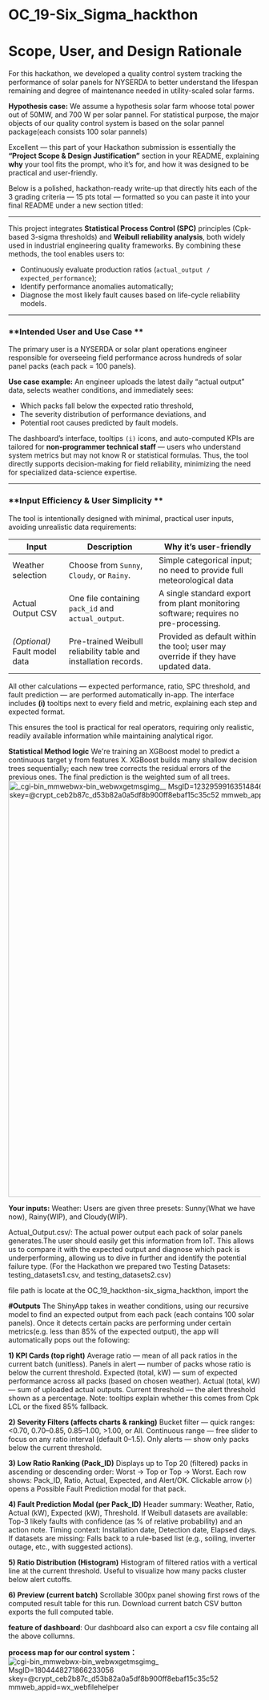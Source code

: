 # OC_19-Six_Sigma_hackthon
#  Scope, User, and Design Rationale
For this hackathon, we developed a quality control system tracking the performance of solar panels
for NYSERDA to better understand the lifespan remaining and degree of maintenance needed in utility-scaled solar farms.

**Hypothesis case:**
We assume a hypothesis solar farm whoose total power out of 50MW, and 700 W per solar pannel. For statistical purpose, the major objects of our quality control system is based on the solar pannel package(each consists 100 solar pannels)

Excellent — this part of your Hackathon submission is essentially the **“Project Scope & Design Justification”** section in your README, explaining **why** your tool fits the prompt, who it’s for, and how it was designed to be practical and user-friendly.

Below is a polished, hackathon-ready write-up that directly hits each of the 3 grading criteria — 15 pts total — formatted so you can paste it into your final README under a new section titled:

---

This project integrates **Statistical Process Control (SPC)** principles (Cpk-based 3-sigma thresholds) and **Weibull reliability analysis**, both widely used in industrial engineering quality frameworks.
By combining these methods, the tool enables users to:

* Continuously evaluate production ratios (`actual_output / expected_performance`);
* Identify performance anomalies automatically;
* Diagnose the most likely fault causes based on life-cycle reliability models.

---

### **Intended User and Use Case **

The primary user is a NYSERDA or solar plant operations engineer responsible for overseeing field performance across hundreds of solar panel packs (each pack = 100 panels).

**Use case example:**
An engineer uploads the latest daily “actual output” data, selects weather conditions, and immediately sees:

* Which packs fall below the expected ratio threshold,
* The severity distribution of performance deviations, and
* Potential root causes predicted by fault models.

The dashboard’s interface, tooltips `(i)` icons, and auto-computed KPIs are tailored for **non-programmer technical staff** — users who understand system metrics but may not know R or statistical formulas.
Thus, the tool directly supports decision-making for field reliability, minimizing the need for specialized data-science expertise.

---

### **Input Efficiency & User Simplicity **

The tool is intentionally designed with minimal, practical user inputs, avoiding unrealistic data requirements:

| Input                             | Description                                                     | Why it’s user-friendly                                                               |
| --------------------------------- | --------------------------------------------------------------- | --------------------------------------------------------------------- |
| Weather selection                 | Choose from `Sunny`, `Cloudy`, or `Rainy`.                      | Simple categorical input; no need to provide full meteorological data |
| Actual Output CSV                 | One file containing `pack_id` and `actual_output`.              | A single standard export from plant monitoring software; requires no pre-processing. |
| *(Optional)* Fault model data     | Pre-trained Weibull reliability table and installation records. | Provided as default within the tool; user may override if they have updated data.    |

All other calculations — expected performance, ratio, SPC threshold, and fault prediction — are performed automatically in-app.
The interface includes **(i)** tooltips next to every field and metric, explaining each step and expected format.

This ensures the tool is practical for real operators, requiring only realistic, readily available information while maintaining analytical rigor.


**Statistical Method logic**
We're training an XGBoost model to predict a continuous target y from features X. XGBoost builds many shallow decision trees sequentially; each new tree corrects the residual errors of the previous ones. The final prediction is the weighted sum of all trees.
<img width="843" height="830" alt="_cgi-bin_mmwebwx-bin_webwxgetmsgimg__ MsgID=1232959916351484610 skey=@crypt_ceb2b87c_d53b82a0a5df8b900ff8ebaf15c35c52 mmweb_appid=wx_webfilehelper" src="https://github.com/user-attachments/assets/93ec8829-dbe2-460d-9d71-1a8cbe22c74e" />

**Your inputs:**
Weather: Users are given three presets: Sunny(What we have now), Rainy(WIP), and Cloudy(WIP).

Actual_Output.csv/: The actual power output each pack of solar panels generates.The user should easily get this information from IoT. This allows us to compare it with the expected output and diagnose which pack is underperforming, allowing us to dive in further and identify the potential failure type.
(For the Hackathon we prepared two Testing Datasets: testing_datasets1.csv, and testing_datasets2.csv)

file path is locate at the OC_19_hackthon-six_sigma_hackthon, import the 


**#Outputs**
The ShinyApp takes in weather conditions, using our recursive model to find an expected output from each pack (each contains 100 solar panels). Once it detects certain packs are performing under certain metrics(e.g. less than 85% of the expected output), the app will automatically pops out the following: 

**1) KPI Cards (top right)**
Average ratio — mean of all pack ratios in the current batch (unitless).
Panels in alert — number of packs whose ratio is below the current threshold.
Expected (total, kW) — sum of expected performance across all packs (based on chosen weather).
Actual (total, kW) — sum of uploaded actual outputs.
Current threshold — the alert threshold shown as a percentage.
Note: tooltips explain whether this comes from Cpk LCL or the fixed 85% fallback.

**2) Severity Filters (affects charts & ranking)**
Bucket filter — quick ranges: <0.70, 0.70–0.85, 0.85–1.00, >1.00, or All.
Continuous range — free slider to focus on any ratio interval (default 0–1.5).
Only alerts — show only packs below the current threshold.

**3) Low Ratio Ranking (Pack_ID)**
Displays up to Top 20 (filtered) packs in ascending or descending order:
Worst → Top or Top → Worst.
Each row shows: Pack_ID, Ratio, Actual, Expected, and Alert/OK.
Clickable arrow (›) opens a Possible Fault Prediction modal for that pack.

**4) Fault Prediction Modal (per Pack_ID)**
Header summary: Weather, Ratio, Actual (kW), Expected (kW), Threshold.
If Weibull datasets are available:
Top-3 likely faults with confidence (as % of relative probability) and an action note.
Timing context: Installation date, Detection date, Elapsed days.
If datasets are missing:
Falls back to a rule-based list (e.g., soiling, inverter outage, etc., with suggested actions).

**5) Ratio Distribution (Histogram)**
Histogram of filtered ratios with a vertical line at the current threshold.
Useful to visualize how many packs cluster below alert cutoffs.

**6) Preview (current batch)**
Scrollable 300px panel showing first rows of the computed result table for this run.
Download current batch CSV button exports the full computed table.

**feature of dashboard**:
Our dashboard also can export a csv file containg all the above collumns.

**process map for our control system：**
![_cgi-bin_mmwebwx-bin_webwxgetmsgimg__ MsgID=1804448271866233056 skey=@crypt_ceb2b87c_d53b82a0a5df8b900ff8ebaf15c35c52 mmweb_appid=wx_webfilehelper](https://github.com/user-attachments/assets/50cfbfae-636c-46fe-bc1a-2a681e0e1955)



